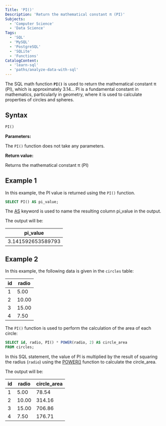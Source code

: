 ```yaml
---
Title: 'PI()'
Description: 'Return the mathematical constant π (PI)'
Subjects:
  - 'Computer Science'
  - 'Data Science'
Tags:
  - 'SQL'
  - 'MySQL'
  - 'PostgreSQL'
  - 'SQLite'
  - 'Functions'
CatalogContent:
  - 'learn-sql'
  - 'paths/analyze-data-with-sql'
---
```


The SQL math function **`PI()`** is used to return the mathematical constant π (PI), which is approximately 3.14... PI is a fundamental constant in mathematics, particularly in geometry, where it is used to calculate properties of circles and spheres.

## Syntax

```sql
PI()
```

**Parameters:**

The `PI()` function does not take any parameters.

**Return value:**

Returns the mathematical constant π (PI)

## Example 1

In this example, the PI value is returned using the `PI()` function.

```sql
SELECT PI() AS pi_value;
```

The [AS](https://www.codecademy.com/resources/docs/sql/commands/as) keyword is used to name the resulting column pi_value in the output.

The output will be:

| pi_value          |
| ----------------- |
| 3.141592653589793 |

## Example 2

In this example, the following data is given in the `circles` table:

| id  | radio |
| --- | ----- |
| 1   | 5.00  |
| 2   | 10.00 |
| 3   | 15.00 |
| 4   | 7.50  |

The `PI()` function is used to perform the calculation of the area of each circle:

```sql
SELECT id, radio, PI() * POWER(radio, 2) AS circle_area
FROM circles;
```

In this SQL statement, the value of PI is multiplied by the result of squaring the radius (`radio`) using the [POWER()](https://www.codecademy.com/resources/docs/sql/math-functions/power) function to calculate the circle_area.

The output will be:

| id  | radio | circle_area |
| --- | ----- | ----------- |
| 1   | 5.00  | 78.54       |
| 2   | 10.00 | 314.16      |
| 3   | 15.00 | 706.86      |
| 4   | 7.50  | 176.71      |
